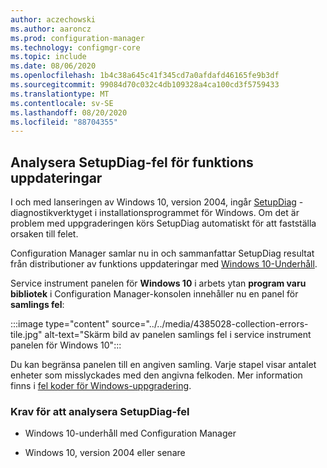 ```yaml
---
author: aczechowski
ms.author: aaroncz
ms.prod: configuration-manager
ms.technology: configmgr-core
ms.topic: include
ms.date: 08/06/2020
ms.openlocfilehash: 1b4c38a645c41f345cd7a0afdafd46165fe9b3df
ms.sourcegitcommit: 99084d70c032c4db109328a4ca100cd3f5759433
ms.translationtype: MT
ms.contentlocale: sv-SE
ms.lasthandoff: 08/20/2020
ms.locfileid: "88704355"
---
```

## <a name="analyze-setupdiag-errors-for-feature-updates"></a><a name="bkmk_setupdiag"></a> Analysera SetupDiag-fel för funktions uppdateringar

<!--4385028-->

I och med lanseringen av Windows 10, version 2004, ingår [SetupDiag](/windows/deployment/upgrade/setupdiag) -diagnostikverktyget i installationsprogrammet för Windows. Om det är problem med uppgraderingen körs SetupDiag automatiskt för att fastställa orsaken till felet.

Configuration Manager samlar nu in och sammanfattar SetupDiag resultat från distributioner av funktions uppdateringar med [Windows 10-Underhåll](../../../../../osd/deploy-use/manage-windows-as-a-service.md).

Service instrument panelen för **Windows 10** i arbets ytan **program varu bibliotek** i Configuration Manager-konsolen innehåller nu en panel för **samlings fel**:

:::image type="content" source="../../media/4385028-collection-errors-tile.jpg" alt-text="Skärm bild av panelen samlings fel i service instrument panelen för Windows 10":::

Du kan begränsa panelen till en angiven samling. Varje stapel visar antalet enheter som misslyckades med den angivna felkoden. Mer information finns i [fel koder för Windows-uppgradering](/windows/deployment/upgrade/upgrade-error-codes).

### <a name="prerequisites-to-analyze-setupdiag-errors"></a>Krav för att analysera SetupDiag-fel

- Windows 10-underhåll med Configuration Manager

- Windows 10, version 2004 eller senare